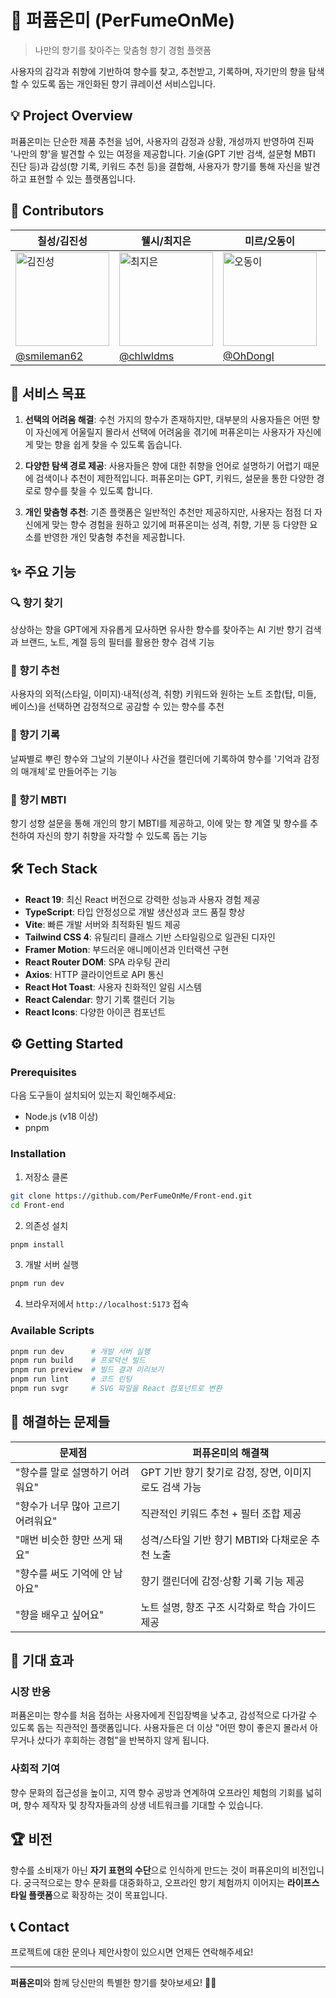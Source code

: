 # 🌸 퍼퓸온미 (PerFumeOnMe)

> 나만의 향기를 찾아주는 맞춤형 향기 경험 플랫폼

사용자의 감각과 취향에 기반하여 향수를 찾고, 추천받고, 기록하며, 자기만의 향을 탐색할 수 있도록 돕는 개인화된 향기 큐레이션 서비스입니다.

## 💡 Project Overview

퍼퓸온미는 단순한 제품 추천을 넘어, 사용자의 감정과 상황, 개성까지 반영하여 진짜 '나만의 향'을 발견할 수 있는 여정을 제공합니다. 기술(GPT 기반 검색, 설문형 MBTI 진단 등)과 감성(향 기록, 키워드 추천 등)을 결합해, 사용자가 향기를 통해 자신을 발견하고 표현할 수 있는 플랫폼입니다.

## 👥 Contributors

<div align="center">

| 칠성/김진성 | 웰시/최지은 | 미르/오동이 | 위즈/이슬기 |
|-------------|-------------|-------------|-------------|
| <a href="https://github.com/smileman62"><img src="https://github.com/smileman62.png" width="150" height="150" alt="김진성"/></a> | <a href="https://github.com/chlwldms"><img src="https://github.com/chlwldms.png" width="150" height="150" alt="최지은"/></a> | <a href="https://github.com/OhDongI"><img src="https://github.com/OhDongI.png" width="150" height="150" alt="오동이"/></a> | <a href="https://github.com/wiz0208"><img src="https://github.com/wiz0208.png" width="150" height="150" alt="이슬기"/></a> |
| [@smileman62](https://github.com/smileman62) | [@chlwldms](https://github.com/chlwldms) | [@OhDongI](https://github.com/OhDongI) | [@wiz0208](https://github.com/wiz0208) |

</div>

## 📌 서비스 목표

1. **선택의 어려움 해결**: 수천 가지의 향수가 존재하지만, 대부분의 사용자들은 어떤 향이 자신에게 어울릴지 몰라서 선택에 어려움을 겪기에 퍼퓨온미는 사용자가 자신에게 맞는 향을 쉽게 찾을 수 있도록 돕습니다.

2. **다양한 탐색 경로 제공**: 사용자들은 향에 대한 취향을 언어로 설명하기 어렵기 때문에 검색이나 추천이 제한적입니다. 퍼퓨온미는 GPT, 키워드, 설문을 통한 다양한 경로로 향수를 찾을 수 있도록 합니다.

3. **개인 맞춤형 추천**: 기존 플랫폼은 일반적인 추천만 제공하지만, 사용자는 점점 더 자신에게 맞는 향수 경험을 원하고 있기에 퍼퓨온미는 성격, 취향, 기분 등 다양한 요소를 반영한 개인 맞춤형 추천을 제공합니다.

## ✨ 주요 기능

### 🔍 향기 찾기
상상하는 향을 GPT에게 자유롭게 묘사하면 유사한 향수를 찾아주는 AI 기반 향기 검색과 브랜드, 노트, 계절 등의 필터를 활용한 향수 검색 기능

### 💝 향기 추천
사용자의 외적(스타일, 이미지)·내적(성격, 취향) 키워드와 원하는 노트 조합(탑, 미들, 베이스)을 선택하면 감정적으로 공감할 수 있는 향수를 추천

### 📅 향기 기록
날짜별로 뿌린 향수와 그날의 기분이나 사건을 캘린더에 기록하여 향수를 '기억과 감정의 매개체'로 만들어주는 기능

### 🧠 향기 MBTI
향기 성향 설문을 통해 개인의 향기 MBTI를 제공하고, 이에 맞는 향 계열 및 향수를 추천하여 자신의 향기 취향을 자각할 수 있도록 돕는 기능

## 🛠️ Tech Stack

- **React 19**: 최신 React 버전으로 강력한 성능과 사용자 경험 제공
- **TypeScript**: 타입 안정성으로 개발 생산성과 코드 품질 향상
- **Vite**: 빠른 개발 서버와 최적화된 빌드 제공
- **Tailwind CSS 4**: 유틸리티 클래스 기반 스타일링으로 일관된 디자인
- **Framer Motion**: 부드러운 애니메이션과 인터랙션 구현
- **React Router DOM**: SPA 라우팅 관리
- **Axios**: HTTP 클라이언트로 API 통신
- **React Hot Toast**: 사용자 친화적인 알림 시스템
- **React Calendar**: 향기 기록 캘린더 기능
- **React Icons**: 다양한 아이콘 컴포넌트

## ⚙️ Getting Started

### Prerequisites
다음 도구들이 설치되어 있는지 확인해주세요:
- Node.js (v18 이상)
- pnpm

### Installation

1. 저장소 클론
```bash
git clone https://github.com/PerFumeOnMe/Front-end.git
cd Front-end
```

2. 의존성 설치
```bash
pnpm install
```

3. 개발 서버 실행
```bash
pnpm run dev
```

4. 브라우저에서 `http://localhost:5173` 접속

### Available Scripts

```bash
pnpm run dev      # 개발 서버 실행
pnpm run build    # 프로덕션 빌드
pnpm run preview  # 빌드 결과 미리보기
pnpm run lint     # 코드 린팅
pnpm run svgr     # SVG 파일을 React 컴포넌트로 변환
```

## 🎯 해결하는 문제들

| 문제점 | 퍼퓨온미의 해결책 |
|--------|------------------|
| "향수를 말로 설명하기 어려워요" | GPT 기반 향기 찾기로 감정, 장면, 이미지로도 검색 가능 |
| "향수가 너무 많아 고르기 어려워요" | 직관적인 키워드 추천 + 필터 조합 제공 |
| "매번 비슷한 향만 쓰게 돼요" | 성격/스타일 기반 향기 MBTI와 다채로운 추천 노출 |
| "향수를 써도 기억에 안 남아요" | 향기 캘린더에 감정·상황 기록 기능 제공 |
| "향을 배우고 싶어요" | 노트 설명, 향조 구조 시각화로 학습 가이드 제공 |

## 🌟 기대 효과

### 시장 반응
퍼퓸온미는 향수를 처음 접하는 사용자에게 진입장벽을 낮추고, 감성적으로 다가갈 수 있도록 돕는 직관적인 플랫폼입니다. 사용자들은 더 이상 "어떤 향이 좋은지 몰라서 아무거나 샀다가 후회하는 경험"을 반복하지 않게 됩니다.

### 사회적 기여
향수 문화의 접근성을 높이고, 지역 향수 공방과 연계하여 오프라인 체험의 기회를 넓히며, 향수 제작자 및 창작자들과의 상생 네트워크를 기대할 수 있습니다.

## 🏆 비전

향수를 소비재가 아닌 **자기 표현의 수단**으로 인식하게 만드는 것이 퍼퓨온미의 비전입니다. 궁극적으로는 향수 문화를 대중화하고, 오프라인 향기 체험까지 이어지는 **라이프스타일 플랫폼**으로 확장하는 것이 목표입니다.

## 📞 Contact

프로젝트에 대한 문의나 제안사항이 있으시면 언제든 연락해주세요!

---

**퍼퓸온미**와 함께 당신만의 특별한 향기를 찾아보세요! 🌸✨
